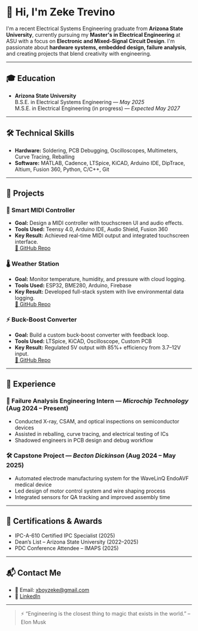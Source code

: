 # 👋 Hi, I'm Zeke Trevino

I'm a recent Electrical Systems Engineering graduate from **Arizona State University**, currently pursuing my **Master's in Electrical Engineering** at ASU with a focus on **Electronic and Mixed-Signal Circuit Design**. I'm passionate about **hardware systems, embedded design, failure analysis**, and creating projects that blend creativity with engineering.

---

## 🎓 Education

- **Arizona State University**  
  B.S.E. in Electrical Systems Engineering — *May 2025*  
  M.S.E. in Electrical Engineering (in progress) — *Expected May 2027*

---

## 🛠 Technical Skills

- **Hardware:** Soldering, PCB Debugging, Oscilloscopes, Multimeters, Curve Tracing, Reballing
- **Software:** MATLAB, Cadence, LTSpice, KiCAD, Arduino IDE, DipTrace, Altium, Fusion 360, Python, C/C++, Git

---

## 📁 Projects

### 🔌 Smart MIDI Controller
- **Goal:** Design a MIDI controller with touchscreen UI and audio effects.
- **Tools Used:** Teensy 4.0, Arduino IDE, Audio Shield, Fusion 360
- **Key Result:** Achieved real-time MIDI output and integrated touchscreen interface.  
[🔗 GitHub Repo](https://github.com/yourusername/smart-midi-controller)

### 🌡️ Weather Station
- **Goal:** Monitor temperature, humidity, and pressure with cloud logging.
- **Tools Used:** ESP32, BME280, Arduino, Firebase
- **Key Result:** Developed full-stack system with live environmental data logging.  
[🔗 GitHub Repo](https://github.com/yourusername/weather-station)

### ⚡ Buck-Boost Converter
- **Goal:** Build a custom buck-boost converter with feedback loop.
- **Tools Used:** LTSpice, KiCAD, Oscilloscope, Custom PCB
- **Key Result:** Regulated 5V output with 85%+ efficiency from 3.7–12V input.  
[🔗 GitHub Repo](https://github.com/yourusername/buck-boost-converter)

---

## 💼 Experience

### 🧪 Failure Analysis Engineering Intern — *Microchip Technology* (Aug 2024 – Present)
- Conducted X-ray, CSAM, and optical inspections on semiconductor devices
- Assisted in reballing, curve tracing, and electrical testing of ICs
- Shadowed engineers in PCB design and debug workflow

### 🛠 Capstone Project — *Becton Dickinson* (Aug 2024 – May 2025)
- Automated electrode manufacturing system for the WaveLinQ EndoAVF medical device
- Led design of motor control system and wire shaping process
- Integrated sensors for QA tracking and improved assembly time

---

## 🏅 Certifications & Awards

- IPC-A-610 Certified IPC Specialist (2025)
- Dean’s List – Arizona State University (2022–2025)
- PDC Conference Attendee – IMAPS (2025)

---

## 📬 Contact Me

- 📧 Email: xboyzeke@gmail.com  
- 💼 [LinkedIn](https://www.linkedin.com/in/xzekiel-trevino-7447571b6/)  

---
> ⚡ “Engineering is the closest thing to magic that exists in the world.” – Elon Musk
